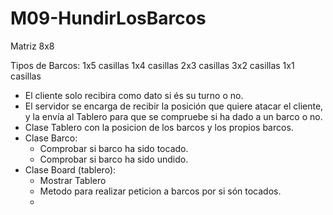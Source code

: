 # M09-HundirLosBarcos

Matriz 8x8

Tipos de Barcos:
1x5 casillas
1x4 casillas
2x3 casillas
3x2 casillas
1x1 casillas

- El cliente solo recibira como dato si és su turno o no.
- El servidor se encarga de recibir la posición que quiere atacar el cliente, y la envía al Tablero para que se compruebe si ha dado a un barco o no.
- Clase Tablero con la posicion de los barcos y los propios barcos.
- Clase Barco:
  - Comprobar si barco ha sido tocado.
  - Comprobar si barco ha sido undido.
- Clase Board (tablero):
  - Mostrar Tablero
  - Metodo para realizar peticion a barcos por si són tocados.
  - 